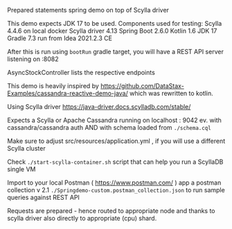 Prepared statements spring demo on top of Scylla driver

This demo expects JDK 17 to be used.
Components used for testing:
Scylla 4.4.6 on local docker
Scylla driver 4.13
Spring Boot 2.6.0
Kotlin 1.6
JDK 17
Gradle 7.3
run from Idea 2021.2.3 CE

After this is run using `bootRun` gradle target, you will have a REST API server
listening on :8082

AsyncStockController lists the respective endpoints

This demo is heavily inspired by
https://github.com/DataStax-Examples/cassandra-reactive-demo-java/
which was rewritten to kotlin.

Using Scylla driver
https://java-driver.docs.scylladb.com/stable/

Expects a Scylla or Apache Cassandra running on
localhost : 9042
ev. with cassandra/cassandra auth
AND with schema loaded from `./schema.cql`

Make sure to adjust src/resources/application.yml , if you will use a different Scylla cluster

Check `./start-scylla-container.sh` script that can help you run a ScyllaDB single VM

Import to your local Postman ( https://www.postman.com/ ) app a postman collection v 2.1
`./Springdemo-custom.postman_collection.json`
to run sample queries against REST API

Requests are prepared - hence routed to appropriate node and thanks to scylla driver also directly to appropriate (cpu) shard.

